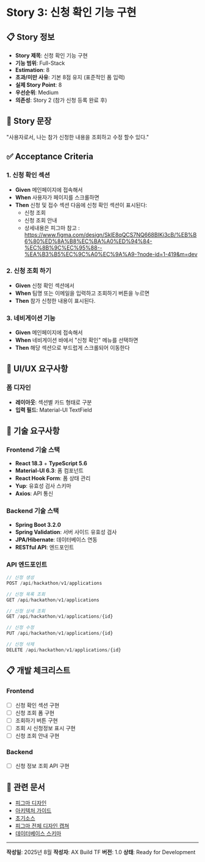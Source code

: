# Story 3: 신청 확인 기능 구현

## 📋 Story 정보

- **Story 제목**: 신청 확인 기능 구현
- **기능 범위**: Full-Stack
- **Estimation**: 8
- **초과/미만 사유**: 기본 8점 유지 (표준적인 폼 입력)
- **실제 Story Point**: 8
- **우선순위**: Medium
- **의존성**: Story 2 (참가 신청 등록 완료 후)

## 🎯 Story 문장

"사용자로서, 나는 참가 신청한 내용을 조회하고 수정 할수 있다."

## ✅ Acceptance Criteria

### 1. 신청 확인 섹션
- **Given** 메인페이지에 접속해서
- **When** 사용자가 페이지를 스크롤하면 
- **Then** 신청 및 접수 섹션 다음에 신청 확인 섹션이 표시된다:
  - 신청 조회
  - 신청 조회 안내
  - 상세내용은 피그마 참고 : https://www.figma.com/design/SklE8qQCS7NQ668BIKi3cB/%EB%B6%80%ED%8A%B8%EC%BA%A0%ED%94%84-%EC%8B%9C%EC%95%88--%EA%B3%B5%EC%9C%A0%EC%9A%A9-?node-id=1-419&m=dev
  
### 2. 신청 조회 하기
- **Given** 신청 확인 섹션에서
- **When** 팀명 또는 이메일을 입력하고 조회하기 버튼을 누르면
- **Then** 참가 신청한 내용이 표시된다.

### 3. 네비게이션 기능
- **Given** 메인페이지에 접속해서
- **When** 네비게이션 바에서 "신청 확인" 메뉴를 선택하면
- **Then** 해당 섹션으로 부드럽게 스크롤되어 이동한다

## 🎨 UI/UX 요구사항

### 폼 디자인
- **레이아웃**: 섹션별 카드 형태로 구분
- **입력 필드**: Material-UI TextField


## 🔧 기술 요구사항

### Frontend 기술 스택
- **React 18.3** + **TypeScript 5.6**
- **Material-UI 6.3**: 폼 컴포넌트
- **React Hook Form**: 폼 상태 관리
- **Yup**: 유효성 검사 스키마
- **Axios**: API 통신

### Backend 기술 스택
- **Spring Boot 3.2.0**
- **Spring Validation**: 서버 사이드 유효성 검사
- **JPA/Hibernate**: 데이터베이스 연동
- **RESTful API**: 엔드포인트

### API 엔드포인트
```typescript
// 신청 생성
POST /api/hackathon/v1/applications

// 신청 목록 조회
GET /api/hackathon/v1/applications

// 신청 상세 조회
GET /api/hackathon/v1/applications/{id}

// 신청 수정
PUT /api/hackathon/v1/applications/{id}

// 신청 삭제
DELETE /api/hackathon/v1/applications/{id}
```

## 📋 개발 체크리스트

### Frontend
- [ ] 신청 확인 섹션 구현
- [ ] 신청 조회 폼 구현
- [ ] 조회하기 버튼 구현
- [ ] 조회 시 신청정보 표시 구현
- [ ] 신청 조회 안내 구현

### Backend
- [ ] 신청 정보 조회 API 구현


## 🔗 관련 문서
- [피그마 디자인](https://www.figma.com/design/SklE8qQCS7NQ668BIKi3cB/%EB%B6%80%ED%8A%B8%EC%BA%A0%ED%94%84-%EC%8B%9C%EC%95%88--%EA%B3%B5%EC%9C%A0%EC%9A%A9-?node-id=1-419&m=dev)
- [아키텍처 가이드](../.cursor/rules/mdcRules.md)
- [초기소스](../_backup/AI%20해커톤%20웹사이트/)
- [피그마 전체 디자인 캡쳐](../_backup/1920w_default.png)
- [데이터베이스 스키마](../.cursor/rules/DATABASE_SCHEMA.md)


---

**작성일**: 2025년 8월
**작성자**: AX Build TF
**버전**: 1.0
**상태**: Ready for Development
